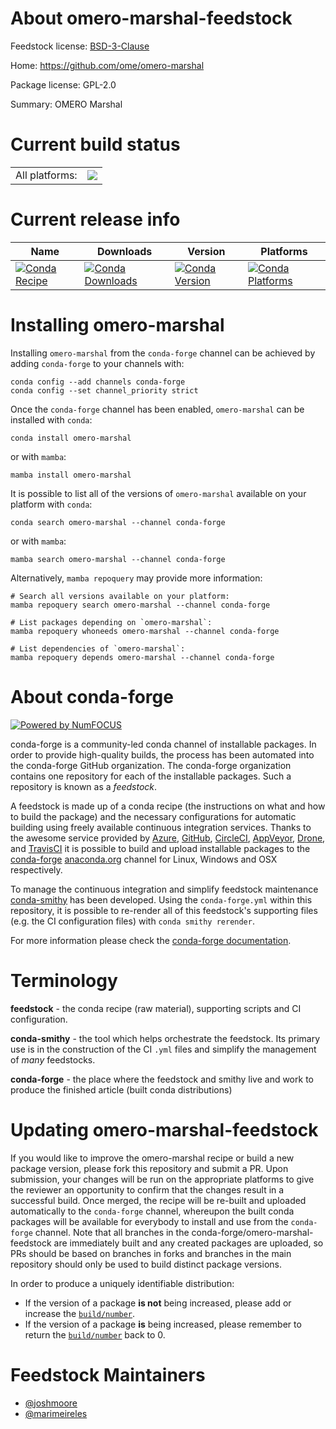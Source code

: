 About omero-marshal-feedstock
=============================

Feedstock license: [BSD-3-Clause](https://github.com/conda-forge/omero-marshal-feedstock/blob/main/LICENSE.txt)

Home: https://github.com/ome/omero-marshal

Package license: GPL-2.0

Summary: OMERO Marshal

Current build status
====================


<table><tr><td>All platforms:</td>
    <td>
      <a href="https://dev.azure.com/conda-forge/feedstock-builds/_build/latest?definitionId=23004&branchName=main">
        <img src="https://dev.azure.com/conda-forge/feedstock-builds/_apis/build/status/omero-marshal-feedstock?branchName=main">
      </a>
    </td>
  </tr>
</table>

Current release info
====================

| Name | Downloads | Version | Platforms |
| --- | --- | --- | --- |
| [![Conda Recipe](https://img.shields.io/badge/recipe-omero--marshal-green.svg)](https://anaconda.org/conda-forge/omero-marshal) | [![Conda Downloads](https://img.shields.io/conda/dn/conda-forge/omero-marshal.svg)](https://anaconda.org/conda-forge/omero-marshal) | [![Conda Version](https://img.shields.io/conda/vn/conda-forge/omero-marshal.svg)](https://anaconda.org/conda-forge/omero-marshal) | [![Conda Platforms](https://img.shields.io/conda/pn/conda-forge/omero-marshal.svg)](https://anaconda.org/conda-forge/omero-marshal) |

Installing omero-marshal
========================

Installing `omero-marshal` from the `conda-forge` channel can be achieved by adding `conda-forge` to your channels with:

```
conda config --add channels conda-forge
conda config --set channel_priority strict
```

Once the `conda-forge` channel has been enabled, `omero-marshal` can be installed with `conda`:

```
conda install omero-marshal
```

or with `mamba`:

```
mamba install omero-marshal
```

It is possible to list all of the versions of `omero-marshal` available on your platform with `conda`:

```
conda search omero-marshal --channel conda-forge
```

or with `mamba`:

```
mamba search omero-marshal --channel conda-forge
```

Alternatively, `mamba repoquery` may provide more information:

```
# Search all versions available on your platform:
mamba repoquery search omero-marshal --channel conda-forge

# List packages depending on `omero-marshal`:
mamba repoquery whoneeds omero-marshal --channel conda-forge

# List dependencies of `omero-marshal`:
mamba repoquery depends omero-marshal --channel conda-forge
```


About conda-forge
=================

[![Powered by
NumFOCUS](https://img.shields.io/badge/powered%20by-NumFOCUS-orange.svg?style=flat&colorA=E1523D&colorB=007D8A)](https://numfocus.org)

conda-forge is a community-led conda channel of installable packages.
In order to provide high-quality builds, the process has been automated into the
conda-forge GitHub organization. The conda-forge organization contains one repository
for each of the installable packages. Such a repository is known as a *feedstock*.

A feedstock is made up of a conda recipe (the instructions on what and how to build
the package) and the necessary configurations for automatic building using freely
available continuous integration services. Thanks to the awesome service provided by
[Azure](https://azure.microsoft.com/en-us/services/devops/), [GitHub](https://github.com/),
[CircleCI](https://circleci.com/), [AppVeyor](https://www.appveyor.com/),
[Drone](https://cloud.drone.io/welcome), and [TravisCI](https://travis-ci.com/)
it is possible to build and upload installable packages to the
[conda-forge](https://anaconda.org/conda-forge) [anaconda.org](https://anaconda.org/)
channel for Linux, Windows and OSX respectively.

To manage the continuous integration and simplify feedstock maintenance
[conda-smithy](https://github.com/conda-forge/conda-smithy) has been developed.
Using the ``conda-forge.yml`` within this repository, it is possible to re-render all of
this feedstock's supporting files (e.g. the CI configuration files) with ``conda smithy rerender``.

For more information please check the [conda-forge documentation](https://conda-forge.org/docs/).

Terminology
===========

**feedstock** - the conda recipe (raw material), supporting scripts and CI configuration.

**conda-smithy** - the tool which helps orchestrate the feedstock.
                   Its primary use is in the construction of the CI ``.yml`` files
                   and simplify the management of *many* feedstocks.

**conda-forge** - the place where the feedstock and smithy live and work to
                  produce the finished article (built conda distributions)


Updating omero-marshal-feedstock
================================

If you would like to improve the omero-marshal recipe or build a new
package version, please fork this repository and submit a PR. Upon submission,
your changes will be run on the appropriate platforms to give the reviewer an
opportunity to confirm that the changes result in a successful build. Once
merged, the recipe will be re-built and uploaded automatically to the
`conda-forge` channel, whereupon the built conda packages will be available for
everybody to install and use from the `conda-forge` channel.
Note that all branches in the conda-forge/omero-marshal-feedstock are
immediately built and any created packages are uploaded, so PRs should be based
on branches in forks and branches in the main repository should only be used to
build distinct package versions.

In order to produce a uniquely identifiable distribution:
 * If the version of a package **is not** being increased, please add or increase
   the [``build/number``](https://docs.conda.io/projects/conda-build/en/latest/resources/define-metadata.html#build-number-and-string).
 * If the version of a package **is** being increased, please remember to return
   the [``build/number``](https://docs.conda.io/projects/conda-build/en/latest/resources/define-metadata.html#build-number-and-string)
   back to 0.

Feedstock Maintainers
=====================

* [@joshmoore](https://github.com/joshmoore/)
* [@marimeireles](https://github.com/marimeireles/)

